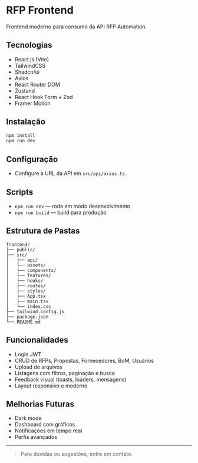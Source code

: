 # RFP Frontend

Frontend moderno para consumo da API RFP Automation.

## Tecnologias
- React.js (Vite)
- TailwindCSS
- Shadcn/ui
- Axios
- React Router DOM
- Zustand
- React Hook Form + Zod
- Framer Motion

## Instalação
```bash
npm install
npm run dev
```

## Configuração
- Configure a URL da API em `src/api/axios.ts`.

## Scripts
- `npm run dev` — roda em modo desenvolvimento
- `npm run build` — build para produção

## Estrutura de Pastas
```
frontend/
├── public/
├── src/
│   ├── api/
│   ├── assets/
│   ├── components/
│   ├── features/
│   ├── hooks/
│   ├── routes/
│   ├── styles/
│   ├── App.tsx
│   ├── main.tsx
│   └── index.css
├── tailwind.config.js
├── package.json
└── README.md
```

## Funcionalidades
- Login JWT
- CRUD de RFPs, Propostas, Fornecedores, BoM, Usuários
- Upload de arquivos
- Listagens com filtros, paginação e busca
- Feedback visual (toasts, loaders, mensagens)
- Layout responsivo e moderno

## Melhorias Futuras
- Dark mode
- Dashboard com gráficos
- Notificações em tempo real
- Perfis avançados

---

> Para dúvidas ou sugestões, entre em contato.
